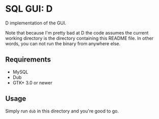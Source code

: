 # SQL GUI: D

D implementation of the GUI.

Note that because I'm pretty bad at D the code assumes the current working
directory is the directory containing this README file. In other words, you can
not run the binary from anywhere else.

## Requirements

* MySQL
* Dub
* GTK+ 3.0 or newer

## Usage

Simply run `dub` in this directory and you're good to go.
